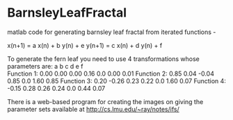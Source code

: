 # BarnsleyLeafFractal

matlab code for generating barnsley leaf fractal from iterated functions - 

x(n+1) = a x(n) + b y(n) + e
y(n+1) = c x(n) + d y(n) + f

To generate the fern leaf you need to use 4 transformations whose
parameters are:
              a       b        c       d      e     f     
Function 1:  0.00   0.00   0.00  0.16  0.0  0.00   0.01
Function 2:  0.85   0.04  -0.04  0.85  0.0  1.60   0.85
Function 3:  0.20  -0.26   0.23  0.22  0.0  1.60   0.07
Function 4: -0.15   0.28   0.26  0.24  0.0  0.44   0.07

There is a web-based program for creating the images on giving the parameter sets available at http://cs.lmu.edu/~ray/notes/ifs/
